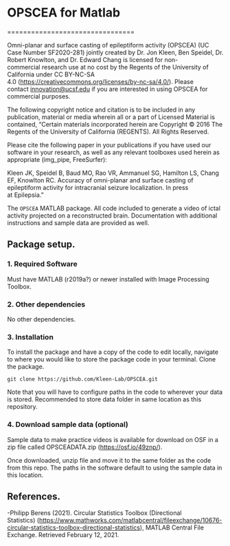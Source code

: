 # OPSCEA for Matlab
================================

Omni-planar and surface casting of epileptiform activity (OPSCEA) (UC Case Number SF2020-281) jointly created by Dr. Jon Kleen, Ben Speidel, Dr. Robert Knowlton, and Dr. Edward Chang is licensed for non-commercial research use at no cost by the Regents of the University of California under CC BY-NC-SA 4.0 (https://creativecommons.org/licenses/by-nc-sa/4.0/). Please contact innovation@ucsf.edu if you are interested in using OPSCEA for commercial purposes.  

The following copyright notice and citation is to be included in any publication, material or media wherein all or a part of Licensed Material is contained, “Certain materials incorporated herein are Copyright © 2016 The Regents of the University of California (REGENTS). All Rights Reserved.  

Please cite the following paper in your publications if you have used our software in your research, as well as any relevant toolboxes used herein as appropriate (img_pipe, FreeSurfer): 

Kleen JK, Speidel B, Baud MO, Rao VR, Ammanuel SG, Hamilton LS, Chang EF, Knowlton RC. Accuracy of omni-planar and surface casting of epileptiform activity for intracranial seizure localization. In press at Epilepsia.”  

The `OPSCEA` MATLAB package. All code included to generate a video of ictal activity projected on a reconstructed brain. Documentation with additional instructions and sample data are provided as well.

## Package setup.
### 1. Required Software

Must have MATLAB (r2019a?) or newer installed with Image Processing Toolbox.

### 2. Other dependencies

No other dependencies.

### 3. Installation
To install the package and have a copy of the code to edit locally, navigate to where you would like to store the package code in your terminal. Clone the package.
```
git clone https://github.com/Kleen-Lab/OPSCEA.git
```
Note that you will have to configure paths in the code to wherever your data is stored. Recommended to store data folder in same location as this repository.

### 4. Download sample data (optional)
Sample data to make practice videos is available for download on OSF in a zip file called OPSCEADATA.zip (https://osf.io/49znp/). 

Once downloaded, unzip file and move it to the same folder as the code from this repo. The paths in the software default to using the sample data in this location.

## References.
-Philipp Berens (2021). Circular Statistics Toolbox (Directional Statistics) (https://www.mathworks.com/matlabcentral/fileexchange/10676-circular-statistics-toolbox-directional-statistics), MATLAB Central File Exchange. Retrieved February 12, 2021.
